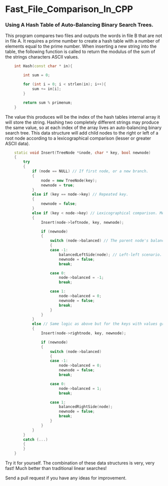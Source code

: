 # Fast_File_Comparison_In_CPP
### Using A Hash Table of Auto-Balancing Binary Search Trees.

This program compares two files and outputs the words in file B that are not in file A. It requires a prime number to create a hash table with a number of elements equal to the prime number. When inserting a new string into the table, the following function is called to return the modulus of the sum of the strings characters ASCII values. 

```cpp
	int Hash(const char * in){

		int sum = 0;

		for (int i = 0; i < strlen(in); i++){
			sum += in[i];
		}

		return sum % primenum;
	}
```

The value this produces will be the index of the hash tables internal array it will store the string. Hashing two completely different strings may produce the same value, so at each index of the array lives an auto-balancing binary search tree. This data structure will add child nodes to the right or left of a root node according to a lexicographical comparison (lesser or greater ASCII data).

```cpp
	static void Insert(TreeNode *&node, char * key, bool newnode)
	{
		try
		{
			if (node == NULL) // If first node, or a new branch.
			{
				node = new TreeNode(key);
				newnode = true;
			}
			else if (key == node->key) // Repeated key. 
			{
				newnode = false;
			}
			else if (key < node->key) // Lexicographical comparison. Median ASCII code is 110 or 'n'
			{
				Insert(node->leftnode, key, newnode);

				if (newnode)
				{
					switch (node->balanced) // The parent node's balance (if node was inserted).
					{
					case -1:
						balancedLeftSide(node); // Left-left scenario. 
						newnode = false;
						break;

					case 0:
						node->balanced = -1;
						break;

					case 1:
						node->balanced = 0;
						newnode = false;
						break;
					}
				}
			}
			else // Same logic as above but for the keys with values greater than their parent node. (Right side)
			{
				Insert(node->rightnode, key, newnode);

				if (newnode)
				{
					switch (node->balanced)
					{
					case -1:
						node->balanced = 0;
						newnode = false;
						break;

					case 0:
						node->balanced = 1;
						break;

					case 1:
						balancedRightSide(node);
						newnode = false;
						break;
					}
				}
			}
		}
		catch (...)
		{
		}
	}
```

Try it for yourself. The combination of these data structures is very, very fast! Much better than traditional linear searches!
	
Send a pull request if you have any ideas for improvement. 
